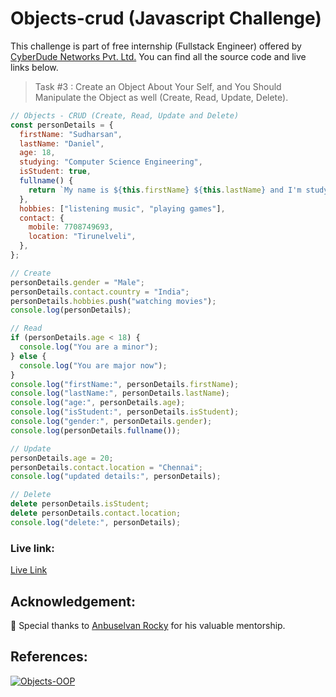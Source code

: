 # Objects-crud (Javascript Challenge)

This challenge is part of free internship (Fullstack Engineer) offered by [CyberDude Networks Pvt. Ltd.](https://cyberdudenetworks.com) You can find all the source code and live links below.

> Task #3 : Create an Object About Your Self, and You Should Manipulate the Object as well (Create, Read, Update, Delete).

```js
// Objects - CRUD (Create, Read, Update and Delete)
const personDetails = {
  firstName: "Sudharsan",
  lastName: "Daniel",
  age: 18,
  studying: "Computer Science Engineering",
  isStudent: true,
  fullname() {
    return `My name is ${this.firstName} ${this.lastName} and I'm studying ${this.studying}`;
  },
  hobbies: ["listening music", "playing games"],
  contact: {
    mobile: 7708749693,
    location: "Tirunelveli",
  },
};

// Create
personDetails.gender = "Male";
personDetails.contact.country = "India";
personDetails.hobbies.push("watching movies");
console.log(personDetails);

// Read
if (personDetails.age < 18) {
  console.log("You are a minor");
} else {
  console.log("You are major now");
}
console.log("firstName:", personDetails.firstName);
console.log("lastName:", personDetails.lastName);
console.log("age:", personDetails.age);
console.log("isStudent:", personDetails.isStudent);
console.log("gender:", personDetails.gender);
console.log(personDetails.fullname());

// Update
personDetails.age = 20;
personDetails.contact.location = "Chennai";
console.log("updated details:", personDetails);

// Delete
delete personDetails.isStudent;
delete personDetails.contact.location;
console.log("delete:", personDetails);
```

### Live link:

[Live Link](https://danielace1.github.io/cyberdude-challenges/javascript/03-objects-crud/)

## Acknowledgement:

🎉 Special thanks to [Anbuselvan Rocky](https://github.com/anburocky3) for his valuable mentorship.

## References:

[![Objects-OOP](https://img.youtube.com/vi/iKD8RZoXrLQ/0.jpg)](https://www.youtube.com/watch?v=WebG_D9-U80 "Objects-OOP")

